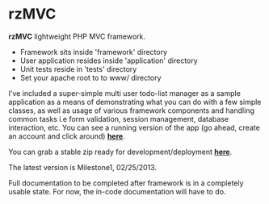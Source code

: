 rzMVC
======

<b>rzMVC</b> lightweight PHP MVC framework.  
<ul>
<li>Framework sits inside 'framework' directory</li>
<li>User application resides inside 'application' directory</li>
<li>Unit tests reside in 'tests' directory</li>
<li>Set your apache root to to www/ directory</li>
</ul>


I've included a super-simple multi user todo-list manager as a sample application as a means of demonstrating
what you can do with a few simple classes, as well as usage of various framework components and handling common 
tasks i.e form validation, session management, database interaction, etc. You can see a running version of the 
app (go ahead, create an account and click around) <a href="http://mvctest.russellz.com"><b>here</b></a>.


You can grab a stable zip ready for development/deployment <a href="http://mvc.russellz.com/files/rzmvc_m1_20130225.zip"><b>here</b></a>.

The latest version is Milestone1, 02/25/2013.


Full documentation to be completed after framework is in a completely usable state.  For now, the in-code
documentation will have to do.
